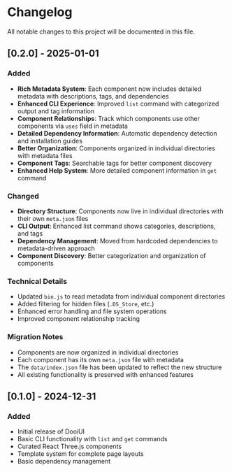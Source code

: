 # Changelog

All notable changes to this project will be documented in this file.

## [0.2.0] - 2025-01-01

### Added
- **Rich Metadata System**: Each component now includes detailed metadata with descriptions, tags, and dependencies
- **Enhanced CLI Experience**: Improved `list` command with categorized output and tag information
- **Component Relationships**: Track which components use other components via `uses` field in metadata
- **Detailed Dependency Information**: Automatic dependency detection and installation guides
- **Better Organization**: Components organized in individual directories with metadata files
- **Component Tags**: Searchable tags for better component discovery
- **Enhanced Help System**: More detailed component information in `get` command

### Changed
- **Directory Structure**: Components now live in individual directories with their own `meta.json` files
- **CLI Output**: Enhanced list command shows categories, descriptions, and tags
- **Dependency Management**: Moved from hardcoded dependencies to metadata-driven approach
- **Component Discovery**: Better categorization and organization of components

### Technical Details
- Updated `bin.js` to read metadata from individual component directories
- Added filtering for hidden files (`.DS_Store`, etc.)
- Enhanced error handling and file system operations
- Improved component relationship tracking

### Migration Notes
- Components are now organized in individual directories
- Each component has its own `meta.json` file with metadata
- The `data/index.json` file has been updated to reflect the new structure
- All existing functionality is preserved with enhanced features

## [0.1.0] - 2024-12-31

### Added
- Initial release of DooiUI
- Basic CLI functionality with `list` and `get` commands
- Curated React Three.js components
- Template system for complete page layouts
- Basic dependency management

